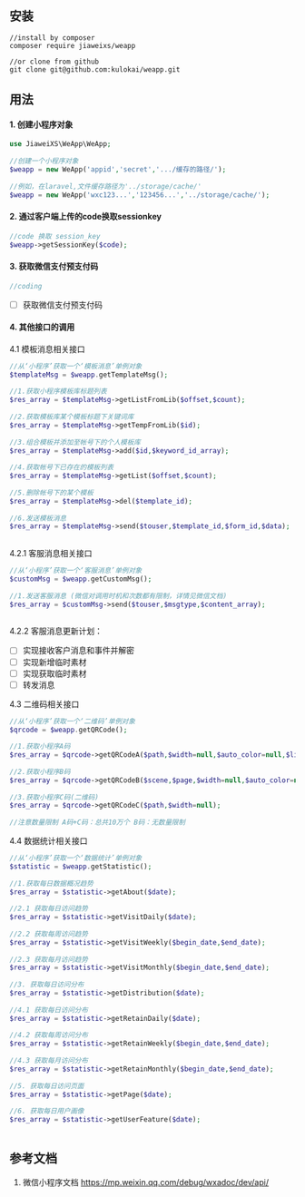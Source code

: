 ## 安装
```
//install by composer
composer require jiaweixs/weapp
  
//or clone from github
git clone git@github.com:kulokai/weapp.git
```

## 用法
#### 1. 创建小程序对象
```php
use JiaweiXS\WeApp\WeApp;
  
//创建一个小程序对象
$weapp = new WeApp('appid','secret','.../缓存的路径/');
  
//例如，在laravel,文件缓存路径为'../storage/cache/'
$weapp = new WeApp('wxc123...','123456...','../storage/cache/');
```
#### 2. 通过客户端上传的code换取sessionkey
```php
//code 换取 session_key
$weapp->getSessionKey($code);
```
#### 3. 获取微信支付预支付码
```php
//coding
```
- [ ] 获取微信支付预支付码
#### 4. 其他接口的调用
4.1 模板消息相关接口
```php
//从‘小程序’获取一个‘模板消息’单例对象
$templateMsg = $weapp.getTemplateMsg();
  
//1.获取小程序模板库标题列表
$res_array = $templateMsg->getListFromLib($offset,$count);
    
//2.获取模板库某个模板标题下关键词库
$res_array = $templateMsg->getTempFromLib($id);
    
//3.组合模板并添加至帐号下的个人模板库
$res_array = $templateMsg->add($id,$keyword_id_array);
  
//4.获取帐号下已存在的模板列表
$res_array = $templateMsg->getList($offset,$count);
  
//5.删除帐号下的某个模板
$res_array = $templateMsg->del($template_id);
  
//6.发送模板消息
$res_array = $templateMsg->send($touser,$template_id,$form_id,$data);
  
```
4.2.1 客服消息相关接口
```php
//从‘小程序’获取一个‘客服消息’单例对象
$customMsg = $weapp.getCustomMsg();
  
//1.发送客服消息 (微信对调用时机和次数都有限制，详情见微信文档)
$res_array = $customMsg->send($touser,$msgtype,$content_array);
  
```
4.2.2 客服消息更新计划：
- [ ] 实现接收客户消息和事件并解密
- [ ] 实现新增临时素材
- [ ] 实现获取临时素材
- [ ] 转发消息
  
4.3 二维码相关接口
```php
//从‘小程序’获取一个‘二维码’单例对象
$qrcode = $weapp.getQRCode();
  
//1.获取小程序A码
$res_array = $qrcode->getQRCodeA($path,$width=null,$auto_color=null,$line_color=null);
  
//2.获取小程序B码
$res_array = $qrcode->getQRCodeB($scene,$page,$width=null,$auto_color=null,$line_color=null);
  
//3.获取小程序C码(二维码)
$res_array = $qrcode->getQRCodeC($path,$width=null);
  
//注意数量限制 A码+C码：总共10万个 B码：无数量限制
```
4.4 数据统计相关接口
```php
//从‘小程序’获取一个‘数据统计’单例对象
$statistic = $weapp.getStatistic();
  
//1.获取每日数据概况趋势
$res_array = $statistic->getAbout($date);
  
//2.1 获取每日访问趋势
$res_array = $statistic->getVisitDaily($date);
  
//2.2 获取每周访问趋势
$res_array = $statistic->getVisitWeekly($begin_date,$end_date);
  
//2.3 获取每月访问趋势
$res_array = $statistic->getVisitMonthly($begin_date,$end_date);
  
//3. 获取每日访问分布
$res_array = $statistic->getDistribution($date);
  
//4.1 获取每日访问分布
$res_array = $statistic->getRetainDaily($date);
  
//4.2 获取每周访问分布
$res_array = $statistic->getRetainWeekly($begin_date,$end_date);
  
//4.3 获取每月访问分布
$res_array = $statistic->getRetainMonthly($begin_date,$end_date);
  
//5. 获取每日访问页面
$res_array = $statistic->getPage($date);
  
//6. 获取每日用户画像
$res_array = $statistic->getUserFeature($date);
  
```
## 参考文档
1. 微信小程序文档 https://mp.weixin.qq.com/debug/wxadoc/dev/api/
